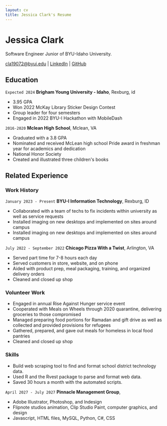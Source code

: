 ```yaml
---
layout: cv
title: Jessica Clark's Resume
---
```


# Jessica Clark

Software Engineer Junior of BYU-Idaho University.

<div id="webaddress">
<a href="cla19072@byui.edu">cla19072@byui.edu</a>
| <a href="https://www.linkedin.com/in/jessica-clark-a37657236/">LinkedIn</a>
| <a href="https://github.com/LeTrash">GitHub</a>
</div>

<!-- https://www.monique.tech/the-art-of-markdown -->
<!-- 1. git pull 2. git add . 3. git commit -m "message" 4. git push -->

## Education

`Expected 2024`
**Brigham Young University - Idaho**, Rexburg, id

- 3.95 GPA
- Won 2022 McKay Library Sticker Design Contest
- Group leader for four semesters
- Engaged in 2022 BYU-I Hackathon with MobileDash

`2016-2020`
**Mclean High School**, Mclean, VA

- Graduated with a 3.8 GPA
- Nominated and received McLean high school Pride award in freshman year for academics and dedication
- National Honor Society
- Created and illustrated three children's books

## Related Experience

### Work History

`January 2023 - Present`
**BYU-I Information Technology**, Rexburg, ID

- Collaborated with a team of techs to fix incidents within university as well as service requests
- Installed imaging on new desktops and implemented on sites around campus
- Installed imaging on new desktops and implemented on sites around campus

`July 2022 - September 2022`
**Chicago Pizza With a Twist**, Arlington, VA

- Served part time for 7-8 hours each day
- Served customers in store, website, and on phone
- Aided with product prep, meal packaging, training, and organized delivery orders
- Cleaned and closed up shop

### Volunteer Work

- Engaged in annual Rise Against Hunger service event
- Cooperated with Meals on Wheels through 2020 quarantine, delivering groceries to those compromised
- Managed preparing food portions for Ramadan and gift drive as well as collected and provided provisions for refugees
- Gathered, prepared, and gave out meals for homeless in local food pantries
- Cleaned and closed up shop

### Skills

- Build web scraping tool to find and format school district technology data.
- Used R and the Rvest package to parse and format web data.
- Saved 30 hours a month with the automated scripts.

`April 2027 - July 2027`
**Pinnacle Management Group**,

- Adobe Illustrator, Photoshop, and Indesign
- Flipnote studios animation, Clip Studio Paint, computer graphics, and design
- Javascript, HTML files, MySQL, Python, C#, CSS

<!-- ### Footer

Last updated: May 2013 -->
